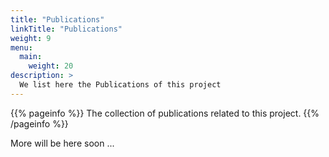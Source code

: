 ```yaml
---
title: "Publications"
linkTitle: "Publications"
weight: 9
menu:
  main:
    weight: 20
description: >
  We list here the Publications of this project
---
```


{{% pageinfo %}}
The collection of publications related to this project.
{{% /pageinfo %}}

More will be here soon ...